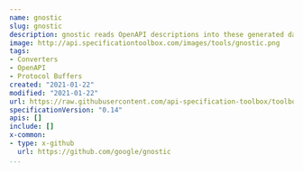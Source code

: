 ```yaml
---
name: gnostic
slug: gnostic
description: gnostic reads OpenAPI descriptions into these generated data structures, reports errors, resolves internal dependencies, and writes the results in a binary form that can be used in any language that is supported by the Protocol Buffer tools. A plugin interface simplifies integration with API tools written in a variety of different languages, and when necessary, Protocol Buffer OpenAPI descriptions can be reexported as JSON or YAML.
image: http://api.specificationtoolbox.com/images/tools/gnostic.png
tags:
- Converters
- OpenAPI
- Protocol Buffers
created: "2021-01-22"
modified: "2021-01-22"
url: https://raw.githubusercontent.com/api-specification-toolbox/toolbox/main/_tools/gnostic.md
specificationVersion: "0.14"
apis: []
include: []
x-common:
- type: x-github
  url: https://github.com/google/gnostic
...
```

